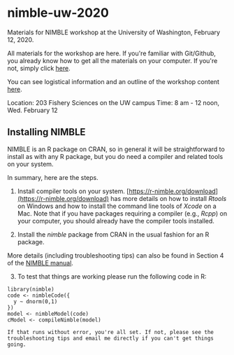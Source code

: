 # nimble-uw-2020
Materials for NIMBLE workshop at the University of Washington, February 12, 2020.

All materials for the workshop are here. If you're familiar with Git/Github, you already know how to get all the materials on your computer. If you're not, simply click [here](https://github.com/nimble-training/nimble-uw-2020/archive/master.zip).

You can see logistical information and an outline of the workshop content [here](overview.Rmd).

Location: 203 Fishery Sciences on the UW campus
Time: 8 am - 12 noon, Wed. February 12

## Installing NIMBLE

NIMBLE is an R package on CRAN, so in general it will be straightforward to install as with any R package, but you do need a compiler and related tools on your system.  

In summary, here are the steps.

1. Install compiler tools on your system. [https://r-nimble.org/download](https://r-nimble.org/download) has more details on how to install *Rtools* on Windows and how to install the command line tools of *Xcode* on a Mac. Note that if you have packages requiring a compiler (e.g., *Rcpp*) on your computer, you should already have the compiler tools installed.

2. Install the *nimble* package from CRAN in the usual fashion for an R package.

More details (including troubleshooting tips) can also be found in Section 4 of the [NIMBLE manual](https://r-nimble.org/html_manual/cha-installing-nimble.html).

3) To test that things are working please run the following code  in R:

```
library(nimble)
code <- nimbleCode({
  y ~ dnorm(0,1)
})
model <- nimbleModel(code)
cModel <- compileNimble(model)

If that runs without error, you're all set. If not, please see the troubleshooting tips and email me directly if you can't get things going.  
